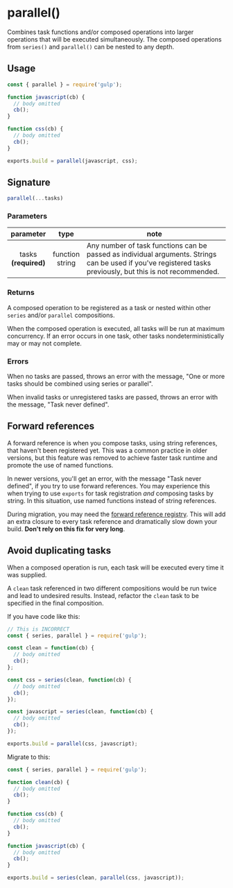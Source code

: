 <!-- front-matter
id: api-parallel
title: parallel()
hide_title: true
sidebar_label: parallel()
-->

# parallel()

Combines task functions and/or composed operations into larger operations that will be executed simultaneously. The composed operations from `series()` and `parallel()` can be nested to any depth.

## Usage

```js
const { parallel } = require('gulp');

function javascript(cb) {
  // body omitted
  cb();
}

function css(cb) {
  // body omitted
  cb();
}

exports.build = parallel(javascript, css);
```

## Signature

```js
parallel(...tasks)
```

### Parameters

| parameter | type | note |
|:--------------:|:------:|-------|
| tasks <br> **(required)** | function <br> string | Any number of task functions can be passed as individual arguments. Strings can be used if you've registered tasks previously, but this is not recommended. |

### Returns

A composed operation to be registered as a task or nested within other `series` and/or `parallel` compositions.

When the composed operation is executed, all tasks will be run at maximum concurrency. If an error occurs in one task, other tasks nondeterministically may or may not complete.

### Errors

When no tasks are passed, throws an error with the message, "One or more tasks should be combined using series or parallel".

When invalid tasks or unregistered tasks are passed, throws an error with the message, "Task never defined".

## Forward references

A forward reference is when you compose tasks, using string references, that haven't been registered yet. This was a common practice in older versions, but this feature was removed to achieve faster task runtime and promote the use of named functions.

In newer versions, you'll get an error, with the message "Task never defined", if you try to use forward references. You may experience this when trying to use `exports` for task registration _and_ composing tasks by string. In this situation, use named functions instead of string references.

During migration, you may need the [forward reference registry][undertaker-forward-reference-external]. This will add an extra closure to every task reference and dramatically slow down your build. **Don't rely on this fix for very long**.

## Avoid duplicating tasks

When a composed operation is run, each task will be executed every time it was supplied.

A `clean` task referenced in two different compositions would be run twice and lead to undesired results. Instead, refactor the `clean` task to be specified in the final composition.

If you have code like this:
```js
// This is INCORRECT
const { series, parallel } = require('gulp');

const clean = function(cb) {
  // body omitted
  cb();
};

const css = series(clean, function(cb) {
  // body omitted
  cb();
});

const javascript = series(clean, function(cb) {
  // body omitted
  cb();
});

exports.build = parallel(css, javascript);
```

Migrate to this:
```js
const { series, parallel } = require('gulp');

function clean(cb) {
  // body omitted
  cb();
}

function css(cb) {
  // body omitted
  cb();
}

function javascript(cb) {
  // body omitted
  cb();
}

exports.build = series(clean, parallel(css, javascript));
```

[undertaker-forward-reference-external]: https://github.com/gulpjs/undertaker-forward-reference
